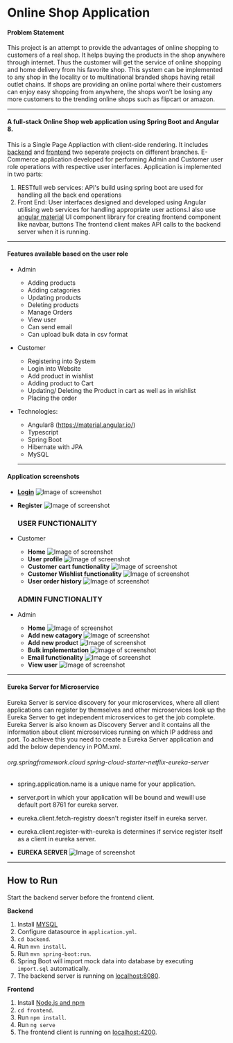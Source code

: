 # Online Shop Application

#### Problem Statement
 <p> This project is an attempt to provide the advantages of online shopping to customers of a real shop. It helps buying the products in the shop anywhere through internet. Thus the customer will get the service of online shopping and home delivery from his favorite shop. This system can be implemented to any shop in the locality or to multinational branded shops having retail outlet chains. If shops are providing an online portal where their customers can enjoy easy shopping from anywhere, the shops won’t be losing any more customers to the trending online shops such as flipcart or amazon. <p>
 
   ---------

#### A full-stack Online Shop web application using Spring Boot and Angular 8. 
This is a Single Page Appliaction with client-side rendering. It includes [backend](https://github.com/singhanshika311/wipro_capstone_project_c7_b2/tree/master/BACKEND) and [frontend](https://github.com/singhanshika311/wipro_capstone_project_c7_b2/tree/master/FRONTEND) two seperate projects on different branches.
E-Commerce application developed for performing Admin and Customer user role operations with respective user interfaces. Application is implemented in two parts:
1. RESTfull web services: API's build using spring boot are used for handling all the back end operations 
2. Front End: User interfaces designed and developed using Angular utilising web services for handling appropriate user actions.I also use [angular material](https://material.angular.io/) UI component library for creating frontend component like navbar, buttons
The frontend client makes API calls to the backend server when it is running.

  ---------

#### Features available based on the user role
* Admin
  * Adding products
  * Adding catagories
  * Updating products
  * Deleting products
  * Manage Orders
  * View user
  * Can send email
  * Can upload bulk data in csv format
* Customer
  * Registering into System
  * Login into Website
  * Add product in wishlist
  * Adding product to Cart
  * Updating/ Deleting the Product in cart as well as in wishlist
  * Placing the order

* Technologies: 
  * Angular8 (https://material.angular.io/)
  * Typescript
  * Spring Boot
  * Hibernate with JPA 
  * MySQL
  
  ---------
 
 #### Application screenshots
 
* <b><u>Login</u></b> 
    ![Image of screenshot](https://github.com/singhanshika311/wipro_capstone_project_c7_b2/blob/master/PROJECT%20IMAGES/login.jpeg)
* <b>Register</b> 
    ![Image of screenshot](https://github.com/singhanshika311/wipro_capstone_project_c7_b2/blob/master/PROJECT%20IMAGES/register.jpeg)
    
    <h3>USER FUNCTIONALITY</h3>
    
 * Customer
    * <b>Home</b> 
        ![Image of screenshot](https://github.com/singhanshika311/wipro_capstone_project_c7_b2/blob/master/PROJECT%20IMAGES/user_dashboard.jpeg)
        <br>
    * <b>User profile</b>
        ![Image of screenshot](https://github.com/singhanshika311/wipro_capstone_project_c7_b2/blob/master/PROJECT%20IMAGES/user_profile.jpeg)
        <br>
    * <b>Customer cart functionality</b> 
        ![Image of screenshot](https://github.com/singhanshika311/wipro_capstone_project_c7_b2/blob/master/PROJECT%20IMAGES/user_cart_functionality.jpeg)
        <br>
    * <b>Customer Wishlist functionality</b> 
        ![Image of screenshot](https://github.com/singhanshika311/wipro_capstone_project_c7_b2/blob/master/PROJECT%20IMAGES/user_wishlist_functionality.jpeg)
        <br>
    * <b>User order history</b>
        ![Image of screenshot](https://github.com/singhanshika311/wipro_capstone_project_c7_b2/blob/master/PROJECT%20IMAGES/user_order_history.jpeg)
        
        
    <h3>ADMIN FUNCTIONALITY</h3>
       
* Admin 
    * <b>Home</b>
        ![Image of screenshot](https://github.com/singhanshika311/wipro_capstone_project_c7_b2/blob/master/PROJECT%20IMAGES/admin%20dashboard.jpeg)
        <br>
    * <b>Add new catagory</b> 
        ![Image of screenshot](https://github.com/singhanshika311/wipro_capstone_project_c7_b2/blob/master/PROJECT%20IMAGES/admin%20add%20catatogies.jpeg)
        <br>
    * <b>Add new produc</b>t 
        ![Image of screenshot](https://github.com/singhanshika311/wipro_capstone_project_c7_b2/blob/master/PROJECT%20IMAGES/admin%20add%20products.jpeg)
        <br>
    * <b>Bulk implementation</b> 
        ![Image of screenshot](https://github.com/singhanshika311/wipro_capstone_project_c7_b2/blob/master/PROJECT%20IMAGES/admin%20bulk.jpeg)
        <br>
    * <b>Email functionality</b> 
        ![Image of screenshot](https://github.com/singhanshika311/wipro_capstone_project_c7_b2/blob/master/PROJECT%20IMAGES/admin%20email.jpeg)
        <br>
    * <b>View user</b> 
        ![Image of screenshot](https://github.com/singhanshika311/wipro_capstone_project_c7_b2/blob/master/PROJECT%20IMAGES/admin%20can%20view%20user.jpeg)
---------

 #### Eureka Server for Microservice
 Eureka Server is service discovery for your microservices, where all client applications can register by themselves and other microservices look up the Eureka Server to get independent microservices to get the job complete.
Eureka Server is also known as Discovery Server and it contains all the information about client microservices running on which IP address and port.
To achieve this you need to create a Eureka Server application and add the below dependency in POM.xml.
<h6>
<dependency>
<groupId>org.springframework.cloud</groupId>
<artifactId>spring-cloud-starter-netflix-eureka-server</artifactId>
</dependency></h6>

 * spring.application.name is a unique name for your application.
 * server.port in which your application will be bound and wewill use default port 8761 for eureka server.
 * eureka.client.fetch-registry doesn't register itself in eureka server.
 * eureka.client.register-with-eureka is determines if service register itself as a client in eureka server.

 * <b>EUREKA SERVER</b>
     ![Image of screenshot](https://github.com/singhanshika311/wipro_capstone_project_c7_b2/blob/master/PROJECT%20IMAGES/eureka%20server.jpeg)
      <br>
 ---------

## How to  Run

Start the backend server before the frontend client.  

**Backend**

  1. Install [MYSQL](https://www.mysql.org/download/) 
  2. Configure datasource in `application.yml`.
  3. `cd backend`.
  4. Run `mvn install`.
  5. Run `mvn spring-boot:run`.
  6. Spring Boot will import mock data into database by executing `import.sql` automatically.
  7. The backend server is running on [localhost:8080]().

**Frontend**
  1. Install [Node.js and npm](https://www.npmjs.com/get-npm)
  2. `cd frontend`.
  3. Run `npm install`.
  4. Run `ng serve`
  5. The frontend client is running on [localhost:4200]().

